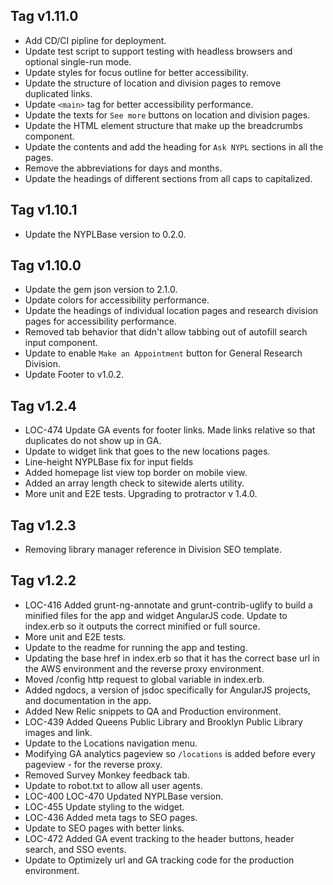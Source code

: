 ## Tag v1.11.0
* Add CD/CI pipline for deployment.
* Update test script to support testing with headless browsers and optional single-run mode.
* Update styles for focus outline for better accessibility.
* Update the structure of location and division pages to remove duplicated links.
* Update `<main>` tag for better accessibility performance.
* Update the texts for `See more` buttons on location and division pages.
* Update the HTML element structure that make up the breadcrumbs component.
* Update the contents and add the heading for `Ask NYPL` sections in all the pages.
* Remove the abbreviations for days and months.
* Update the headings of different sections from all caps to capitalized.

## Tag v1.10.1
* Update the NYPLBase version to 0.2.0.

## Tag v1.10.0
* Update the gem json version to 2.1.0.
* Update colors for accessibility performance.
* Update the headings of individual location pages and research division pages for accessibility performance.
* Removed tab behavior that didn't allow tabbing out of autofill search input component.
* Update to enable `Make an Appointment` button for General Research Division.
* Update Footer to v1.0.2.

## Tag v1.2.4
* LOC-474 Update GA events for footer links. Made links relative so that duplicates do not show up in GA.
* Update to widget link that goes to the new locations pages.
* Line-height NYPLBase fix for input fields
* Added homepage list view top border on mobile view.
* Added an array length check to sitewide alerts utility.
* More unit and E2E tests. Upgrading to protractor v 1.4.0.

## Tag v1.2.3
* Removing library manager reference in Division SEO template.

## Tag v1.2.2
* LOC-416 Added grunt-ng-annotate and grunt-contrib-uglify to build a minified files for the app and widget AngularJS code. Update to index.erb so it outputs the correct minified or full source.
* More unit and E2E tests.
* Update to the readme for running the app and testing.
* Updating the base href in index.erb so that it has the correct base url in the AWS environment and the reverse proxy environment.
* Moved /config http request to global variable in index.erb.
* Added ngdocs, a version of jsdoc specifically for AngularJS projects, and documentation in the app.
* Added New Relic snippets to QA and Production environment.
* LOC-439 Added Queens Public Library and Brooklyn Public Library images and link.
* Update to the Locations navigation menu.
* Modifying GA analytics pageview so `/locations` is added before every pageview - for the reverse proxy.
* Removed Survey Monkey feedback tab.
* Update to robot.txt to allow all user agents.
* LOC-400 LOC-470 Updated NYPLBase version.
* LOC-455 Update styling to the widget.
* LOC-436 Added meta tags to SEO pages.
* Update to SEO pages with better links.
* LOC-472 Added GA event tracking to the header buttons, header search, and SSO events.
* Update to Optimizely url and GA tracking code for the production environment.

